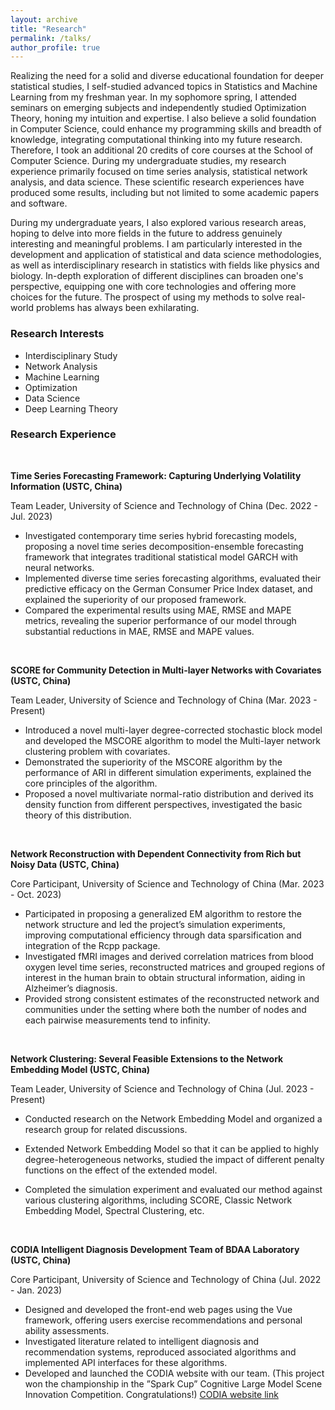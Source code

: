 ```yaml
---
layout: archive
title: "Research"
permalink: /talks/
author_profile: true
---
```


Realizing the need for a solid and diverse educational foundation for deeper statistical studies, I self-studied advanced topics in Statistics and Machine Learning from my freshman year. In my sophomore spring, I attended seminars on emerging subjects and independently studied Optimization Theory, honing my intuition and expertise. I also believe a solid foundation in Computer Science, could enhance my programming skills and breadth of knowledge, integrating computational thinking into my future research. Therefore, I took an additional 20 credits of core courses at the School of Computer Science. During my undergraduate studies, my research experience primarily focused on time series analysis, statistical network analysis, and data science. These scientific research experiences have produced some results, including but not limited to some academic papers and software.

During my undergraduate years, I also explored various research areas, hoping to delve into more fields in the future to address genuinely interesting and meaningful problems. I am particularly interested in the development and application of statistical and data science methodologies, as well as interdisciplinary research in statistics with fields like physics and biology. In-depth exploration of different disciplines can broaden one's perspective, equipping one with core technologies and offering more choices for the future. The prospect of using my methods to solve real-world problems has always been exhilarating.

### Research Interests

- Interdisciplinary Study
- Network Analysis
- Machine Learning
- Optimization
- Data Science
- Deep Learning Theory

### Research Experience

<br>

**Time Series Forecasting Framework: Capturing Underlying Volatility Information (USTC, China)**

Team Leader, University of Science and Technology of China (Dec. 2022 - Jul. 2023)

- Investigated contemporary time series hybrid forecasting models, proposing a novel time series decomposition-ensemble forecasting framework that integrates traditional statistical model GARCH with neural networks.
- Implemented diverse time series forecasting algorithms, evaluated their predictive efficacy on the German Consumer Price Index dataset, and explained the superiority of our proposed framework.
- Compared the experimental results using MAE, RMSE and MAPE metrics, revealing the superior performance of our model through substantial reductions in MAE, RMSE and MAPE values.

<br>

**SCORE for Community Detection in Multi-layer Networks with Covariates (USTC, China)**

Team Leader, University of Science and Technology of China (Mar. 2023 - Present)

- Introduced a novel multi-layer degree-corrected stochastic block model and developed the MSCORE algorithm to model the Multi-layer network clustering problem with covariates.
- Demonstrated the superiority of the MSCORE algorithm by the performance of ARI in different simulation experiments, explained the core principles of the algorithm.
- Proposed a novel multivariate normal-ratio distribution and derived its density function from different perspectives, investigated the basic theory of this distribution.

<br>

**Network Reconstruction with Dependent Connectivity from Rich but Noisy Data (USTC, China)**

Core Participant, University of Science and Technology of China (Mar. 2023 - Oct. 2023)

- Participated in proposing a generalized EM algorithm to restore the network structure and led the project’s simulation experiments, improving computational efficiency through data sparsification and integration of the Rcpp package.
- Investigated fMRI images and derived correlation matrices from blood oxygen level time series, reconstructed matrices and grouped regions of interest in the human brain to obtain structural information, aiding in Alzheimer’s diagnosis.
- Provided strong consistent estimates of the reconstructed network and communities under the setting where both the number of nodes and each pairwise measurements tend to infinity.

<br>

**Network Clustering: Several Feasible Extensions to the Network Embedding Model (USTC, China)**

Team Leader, University of Science and Technology of China (Jul. 2023 - Present)

- Conducted research on the Network Embedding Model and organized a research group for related discussions.

- Extended Network Embedding Model so that it can be applied to highly degree-heterogeneous networks, studied the
impact of different penalty functions on the effect of the extended model.

- Completed the simulation experiment and evaluated our method against various clustering algorithms, including
SCORE, Classic Network Embedding Model, Spectral Clustering, etc.

<br>

**CODIA Intelligent Diagnosis Development Team of BDAA Laboratory (USTC, China)**

Core Participant, University of Science and Technology of China (Jul. 2022 - Jan. 2023)

- Designed and developed the front-end web pages using the Vue framework, offering users exercise recommendations and personal ability assessments.
- Investigated literature related to intelligent diagnosis and recommendation systems, reproduced associated algorithms and implemented API interfaces for these algorithms.
- Developed and launched the CODIA website with our team. (This project won the championship in the ”Spark Cup” Cognitive Large Model Scene Innovation Competition. Congratulations!) [CODIA website link](https://code.bdaa.pro/)

  


